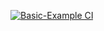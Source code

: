 [![Basic-Example CI](https://github.com/ip999/cicd-demo/actions/workflows/basic-example-ci.yaml/badge.svg)](https://github.com/ip999/cicd-demo/actions/workflows/basic-example-ci.yaml)

